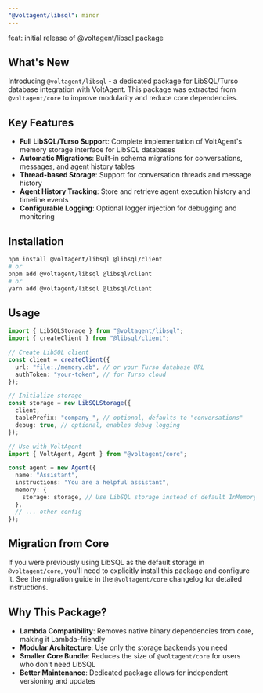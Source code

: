 ```yaml
---
"@voltagent/libsql": minor
---
```


feat: initial release of @voltagent/libsql package

## What's New

Introducing `@voltagent/libsql` - a dedicated package for LibSQL/Turso database integration with VoltAgent. This package was extracted from `@voltagent/core` to improve modularity and reduce core dependencies.

## Key Features

- **Full LibSQL/Turso Support**: Complete implementation of VoltAgent's memory storage interface for LibSQL databases
- **Automatic Migrations**: Built-in schema migrations for conversations, messages, and agent history tables
- **Thread-based Storage**: Support for conversation threads and message history
- **Agent History Tracking**: Store and retrieve agent execution history and timeline events
- **Configurable Logging**: Optional logger injection for debugging and monitoring

## Installation

```bash
npm install @voltagent/libsql @libsql/client
# or
pnpm add @voltagent/libsql @libsql/client
# or
yarn add @voltagent/libsql @libsql/client
```

## Usage

```typescript
import { LibSQLStorage } from "@voltagent/libsql";
import { createClient } from "@libsql/client";

// Create LibSQL client
const client = createClient({
  url: "file:./memory.db", // or your Turso database URL
  authToken: "your-token", // for Turso cloud
});

// Initialize storage
const storage = new LibSQLStorage({
  client,
  tablePrefix: "company_", // optional, defaults to "conversations"
  debug: true, // optional, enables debug logging
});

// Use with VoltAgent
import { VoltAgent, Agent } from "@voltagent/core";

const agent = new Agent({
  name: "Assistant",
  instructions: "You are a helpful assistant",
  memory: {
    storage: storage, // Use LibSQL storage instead of default InMemoryStorage
  },
  // ... other config
});
```

## Migration from Core

If you were previously using LibSQL as the default storage in `@voltagent/core`, you'll need to explicitly install this package and configure it. See the migration guide in the `@voltagent/core` changelog for detailed instructions.

## Why This Package?

- **Lambda Compatibility**: Removes native binary dependencies from core, making it Lambda-friendly
- **Modular Architecture**: Use only the storage backends you need
- **Smaller Core Bundle**: Reduces the size of `@voltagent/core` for users who don't need LibSQL
- **Better Maintenance**: Dedicated package allows for independent versioning and updates

